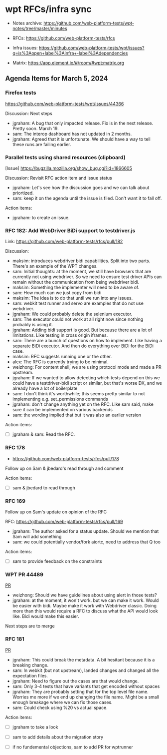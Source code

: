 # wpt RFCs/infra sync

* Notes archive: https://github.com/web-platform-tests/wpt-notes/tree/master/minutes

* RFCs: https://github.com/web-platform-tests/rfcs

* Infra issues: https://github.com/web-platform-tests/wpt/issues?q=is%3Aopen+label%3Ainfra+-label%3Adependencies

* Matrix: https://app.element.io/#/room/#wpt:matrix.org

## Agenda Items for March 5, 2024

### Firefox tests

https://github.com/web-platform-tests/wpt/issues/44366

Discussion: Next steps

- jgraham: A bug that only impacted release. Fix is in the next release. Pretty soon. March 19.
- sam: The interop dashboard has not updated in 2 months.
- jgraham: Agreed that it is unfortunate. We should have a way to tell these runs are failing earlier.


### Parallel tests using shared resources (clipboard)

[Issue] https://bugzilla.mozilla.org/show_bug.cgi?id=1866605

Discussion: Revisit RFC action item and issue status

- jgraham: Let's see how the discussion goes and we can talk about priortized.
- sam: keep it on the agenda until the issue is filed. Don't want it to fall off.

Action items:
- jgraham: to create an issue.


### RFC 182: Add WebDriver BiDi support to testdriver.js

Link: https://github.com/web-platform-tests/rfcs/pull/182

Discussion:
- maksim: introduces webdriver bidi capabilities. Split into two parts. There's an example of the WPT changes.
- sam: Initial thoughts: at the moment, we still have browsers that are currently not using webdriver. So we need to ensure test driver APIs can remain without the communication from being webdriver bidi.
- maksim: Something the implementer will need to be aware of.
- sam: How much can we just copy from bidi
- maksim: The idea is to do that until we run into any issues.
- sam: webkit test runner and servo are examples that do not use webdriver.
- jgraham: We could probably delete the selenium executor.
- sam: The executor could not work at all right now since nothing probably is using it.
- jgraham: Adding bidi support is good. But because there are a lot of limitations. Like testing in cross origin iframes.
- sam: There are a bunch of questions on how to implement. Like having a separate BiDi executor. And then do everything over BiDi for the BiDi case. 
- maksim: RFC suggests running one or the other.
- alex: The RFC is currently trying to be minimal.
- weizhong: For content shell, we are using protocol mode and made a PR upstream.
- jgraham: If we wanted to allow detecting which tests depend on this we could have a testdriver-bidi script or similar, but that's worse DX, and we already have a lot of boilerplate
- sam: I don't think it's worthwhile; this seems pretty similar to not implementing e.g. set_permissions commands
- jgraham: don't change anything yet on the RFC. Like sam said, make sure it can be implemented on various backends
- sam: the wording implied that but it was also an earlier version

Action items:
- [ ] jgraham & sam: Read the RFC.

### RFC 178
- https://github.com/web-platform-tests/rfcs/pull/178

Follow up on Sam & jbedard's read through and comment

Action items:
- [ ] sam & jbedard to read through



### RFC 169

Follow up on Sam's update on opinion of the RFC

RFC: https://github.com/web-platform-tests/rfcs/pull/169

- jgraham: The author asked for a status update. Should we mention that Sam will add something
- sam: we could potentially vendor/fork aiortc, need to address that Q too

Action items:
- [ ] sam to provide feedback on the constraints


### WPT PR 44489

[PR](https://github.com/web-platform-tests/wpt/pull/44489)

- weizhong: Should we have guidelines about using alert in those tests?
- jgraham: at the moment, it won't work. but we can make it work. Would be easier with bidi. Maybe make it work with Webdriver classic. Doing more than this would require a RFC to discuss what the API would look like. Bidi would make this easier.


Next steps are to merge

### RFC 181

[PR](https://github.com/web-platform-tests/rfcs/pull/181)

- jgraham: This could break the metadata. A bit hesitant because it is a breaking change.
- sam: In webkit (but not upstream), landed changes and changed all the expectation files.
- jgraham: Need to figure out the cases are that would change.
- sam: Only 3-4 tests that have variants that get encoded without spaces
- jgraham: They are probably setting that for the top level file name. Worries me more if we end up changing the file name. Might be a small enough breakage where we can fix those cases.
- sam: Could check using %20 vs actual space. 

Action items:

- [ ] jgraham to take a look
- [ ] sam to add details about the migration story
- [ ] if no fundemental objections, sam to add PR for wptrunner




